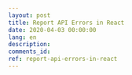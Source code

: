 ```yaml
---
layout: post
title: Report API Errors in React
date: 2020-04-03 00:00:00
lang: en
description: 
comments_id: 
ref: report-api-errors-in-react
---
```


